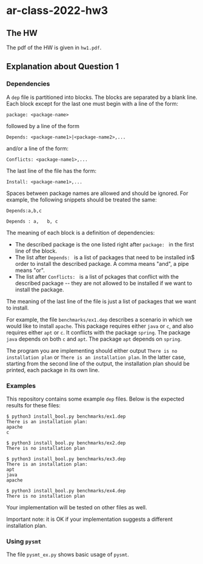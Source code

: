 # ar-class-2022-hw3
## The HW
The pdf of the HW is given in `hw1.pdf`.

## Explanation about Question 1
### Dependencies
A `dep` file is partitioned into blocks. 
The blocks are separated by a blank line.
Each block except for the last one must begin with a line of the form:
```
package: <package-name>
```
followed by a line of the form 
```
Depends: <package-name1>|<package-name2>,...
```
and/or a line of the form:
```
Conflicts: <package-name1>,...
```

The last line of the file has the form:
```
Install: <package-name1>,...
```

Spaces between package names are allowed and 
should be ignored.
For example, the following snippets should be treated the same:
```
Depends:a,b,c
```

```
Depends : a,   b, c   
```

The meaning of each block is a definition of dependencies:
- The described package is the one listed right after `package: ` in the first line of the block.
- The list after `Depends: ` is a list of packages that need to be installed in$ order to install the described package. A comma means "and", a pipe means "or".
- The list after `Conflicts: ` is a list of pckages that conflict with the described package -- they are not allowed to be installed if we want to install the package.

The meaning of the last line of the file is just a list of packages that we want to install.

For example, the file `benchmarks/ex1.dep` describes a scenario in which we would like to install `apache`. This package requires either `java` or `c`, and also requires either `apt` or `c`. It conflicts with the package `spring`. The package `java` depends on both `c` and `apt`. The package `apt` depends on `spring`.

The program you are implementing should either output `There is no installation plan` or
`There is an installation plan`.
In the latter case, starting from the second line of the output, the installation plan should be printed, each package in its own line.

### Examples

This repository contains some example `dep` files. 
Below is the expected results for these files:
```
$ python3 install_bool.py benchmarks/ex1.dep
There is an installation plan:
apache
c

$ python3 install_bool.py benchmarks/ex2.dep
There is no installation plan

$ python3 install_bool.py benchmarks/ex3.dep
There is an installation plan:
apt
java
apache

$ python3 install_bool.py benchmarks/ex4.dep
There is no installation plan
```

Your implementation will be tested on other files as well.

Important note: it is OK if your implementation suggests a different installation plan.

### Using `pysmt`

The file `pysmt_ex.py` shows basic usage of `pysmt`.
